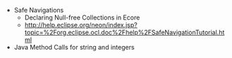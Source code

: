 * Safe Navigations
 	* Declaring Null-free Collections in Ecore
    * http://help.eclipse.org/neon/index.jsp?topic=%2Forg.eclipse.ocl.doc%2Fhelp%2FSafeNavigationTutorial.html
 * Java Method Calls for string and integers